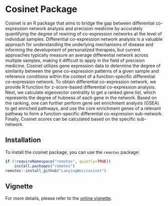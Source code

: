 # Cosinet Package

Cosinet is an R package that aims to bridge the gap between differential
co-expression network analysis and precision medicine by accurately
quantifying the degree of rewiring of co-expression networks at
the level of individual samples. Differential co-expression network analysis
is a valuable approach for understanding the underlying mechanisms of disease
and informing the development of personalized therapies, but current
approaches typically measure an average differential network across multiple
samples, making it difficult to apply in the field of precision medicine.
Cosinet utilizes gene expression data to determine the degree of similarity
between the gene co-expression patterns of a given sample and reference
conditions within the context of a function-specific differential
co-expression network. To obtain differential co-expression network, 
we provide R function for z-score-based differential co-expression analysis. 
Next, we calculate eigenvector centrality to get a ranked gene list, 
which represents the degree of hubness of each gene in the network.
Based on the ranking, one can further perform gene set enrichment analysis
(GSEA) to get enriched pathways, and use the core enrichment genes of a relevant 
pathway to form a function-specific differential co-expression sub-network. 
Finally, Cosinet scores can be calculated based on the specific 
sub-network.


## Installation

To install the cosinet package, you can use the `remotes` package:

``` r
if (!requireNamespace("remotes", quietly=TRUE))
    install.packages("remotes")
remotes::install_github("LanyingWei/cosinet")
```

## Vignette

For more details, please refer to the 
[online vignette](https://htmlpreview.github.io/?https://github.com/LanyingWei/cosinet/blob/main/vignettes/cosinet.html).
